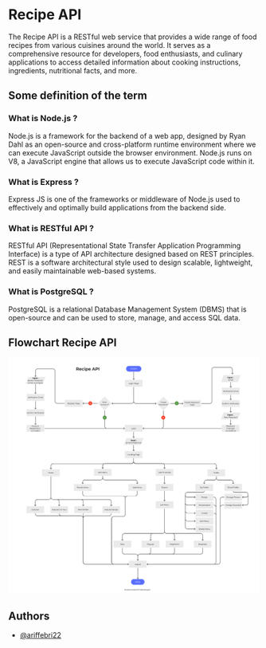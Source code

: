 # Recipe API

The Recipe API is a RESTful web service that provides a wide range of food recipes from various cuisines around the world. It serves as a comprehensive resource for developers, food enthusiasts, and culinary applications to access detailed information about cooking instructions, ingredients, nutritional facts, and more.

## Some definition of the term

### What is Node.js ?

Node.js is a framework for the backend of a web app, designed by Ryan Dahl as an open-source and cross-platform runtime environment where we can execute JavaScript outside the browser environment. Node.js runs on V8, a JavaScript engine that allows us to execute JavaScript code within it.

### What is Express ?

Express JS is one of the frameworks or middleware of Node.js used to effectively and optimally build applications from the backend side.

### What is RESTful API ?

RESTful API (Representational State Transfer Application Programming Interface) is a type of API architecture designed based on REST principles. REST is a software architectural style used to design scalable, lightweight, and easily maintainable web-based systems.

### What is PostgreSQL ?

PostgreSQL is a relational Database Management System (DBMS) that is open-source and can be used to store, manage, and access SQL data.

## Flowchart Recipe API

![App Screenshot](./assets/img/Flowchart%20Recipe%20API.png)

## Authors

-   [@ariffebri22](https://www.github.com/ariffebri22)
